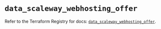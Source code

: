 # `data_scaleway_webhosting_offer`

Refer to the Terraform Registry for docs: [`data_scaleway_webhosting_offer`](https://registry.terraform.io/providers/scaleway/scaleway/2.53.0/docs/data-sources/webhosting_offer).
